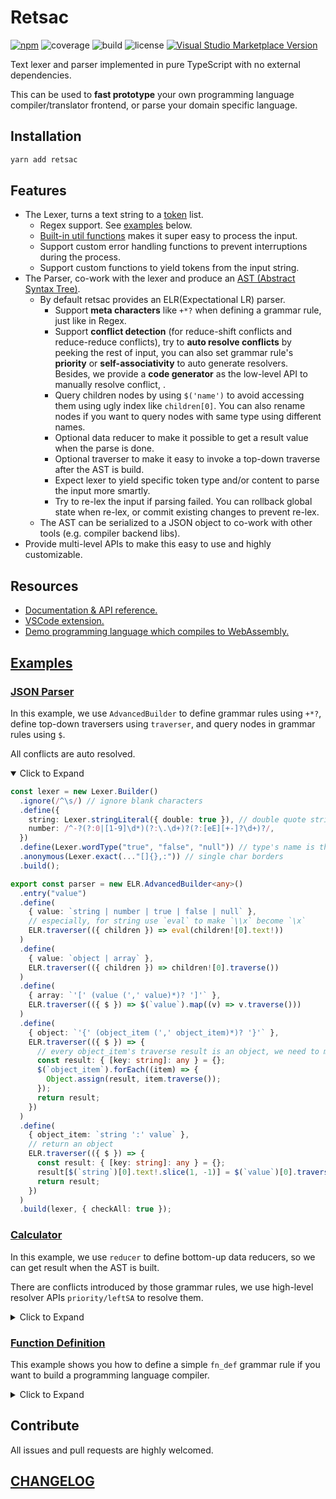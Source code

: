 # Retsac

[![npm](https://img.shields.io/npm/v/retsac?style=flat-square)](https://www.npmjs.com/package/retsac)
![coverage](https://img.shields.io/codecov/c/github/DiscreteTom/retsac?style=flat-square)
![build](https://img.shields.io/github/actions/workflow/status/DiscreteTom/retsac/publish.yml?style=flat-square)
![license](https://img.shields.io/github/license/DiscreteTom/retsac?style=flat-square)
[![Visual Studio Marketplace Version](https://img.shields.io/visual-studio-marketplace/v/DiscreteTom.vscode-retsac?label=VSCode%20extension&style=flat-square)](https://marketplace.visualstudio.com/items?itemName=DiscreteTom.vscode-retsac)

Text lexer and parser implemented in pure TypeScript with no external dependencies.

This can be used to **fast prototype** your own programming language compiler/translator frontend, or parse your domain specific language.

## Installation

```bash
yarn add retsac
```

## Features

- The Lexer, turns a text string to a [token](https://github.com/DiscreteTom/retsac/blob/main/src/lexer/model.ts) list.
  - Regex support. See [examples](https://github.com/DiscreteTom/retsac#examples) below.
  - [Built-in util functions](https://github.com/DiscreteTom/retsac/blob/main/src/lexer/utils.ts) makes it super easy to process the input.
  - Support custom error handling functions to prevent interruptions during the process.
  - Support custom functions to yield tokens from the input string.
- The Parser, co-work with the lexer and produce an [AST (Abstract Syntax Tree)](https://github.com/DiscreteTom/retsac/blob/main/src/parser/ast.ts).
  - By default retsac provides an ELR(Expectational LR) parser.
    - Support **meta characters** like `+*?` when defining a grammar rule, just like in Regex.
    - Support **conflict detection** (for reduce-shift conflicts and reduce-reduce conflicts), try to **auto resolve conflicts** by peeking the rest of input, you can also set grammar rule's **priority** or **self-associativity** to auto generate resolvers. Besides, we provide a **code generator** as the low-level API to manually resolve conflict, .
    - Query children nodes by using `$('name')` to avoid accessing them using ugly index like `children[0]`. You can also rename nodes if you want to query nodes with same type using different names.
    - Optional data reducer to make it possible to get a result value when the parse is done.
    - Optional traverser to make it easy to invoke a top-down traverse after the AST is build.
    - Expect lexer to yield specific token type and/or content to parse the input more smartly.
    - Try to re-lex the input if parsing failed. You can rollback global state when re-lex, or commit existing changes to prevent re-lex.
  - The AST can be serialized to a JSON object to co-work with other tools (e.g. compiler backend libs).
- Provide multi-level APIs to make this easy to use and highly customizable.

## Resources

- [Documentation & API reference.](https://discretetom.github.io/retsac/)
- [VSCode extension.](https://github.com/DiscreteTom/vscode-retsac)
- [Demo programming language which compiles to WebAssembly.](https://github.com/DiscreteTom/dt0)

## [Examples](https://github.com/DiscreteTom/retsac/tree/main/example)

### [JSON Parser](https://github.com/DiscreteTom/retsac/blob/main/example/json/json.ts)

In this example, we use `AdvancedBuilder` to define grammar rules using `+*?`, define top-down traversers using `traverser`, and query nodes in grammar rules using `$`.

All conflicts are auto resolved.

<details open><summary>Click to Expand</summary>

```ts
const lexer = new Lexer.Builder()
  .ignore(/^\s/) // ignore blank characters
  .define({
    string: Lexer.stringLiteral({ double: true }), // double quote string literal
    number: /^-?(?:0|[1-9]\d*)(?:\.\d+)?(?:[eE][+-]?\d+)?/,
  })
  .define(Lexer.wordType("true", "false", "null")) // type's name is the literal value
  .anonymous(Lexer.exact(..."[]{},:")) // single char borders
  .build();

export const parser = new ELR.AdvancedBuilder<any>()
  .entry("value")
  .define(
    { value: `string | number | true | false | null` },
    // especially, for string use `eval` to make `\\x` become `\x`
    ELR.traverser(({ children }) => eval(children![0].text!))
  )
  .define(
    { value: `object | array` },
    ELR.traverser(({ children }) => children![0].traverse())
  )
  .define(
    { array: `'[' (value (',' value)*)? ']'` },
    ELR.traverser(({ $ }) => $(`value`).map((v) => v.traverse()))
  )
  .define(
    { object: `'{' (object_item (',' object_item)*)? '}'` },
    ELR.traverser(({ $ }) => {
      // every object_item's traverse result is an object, we need to merge them
      const result: { [key: string]: any } = {};
      $(`object_item`).forEach((item) => {
        Object.assign(result, item.traverse());
      });
      return result;
    })
  )
  .define(
    { object_item: `string ':' value` },
    // return an object
    ELR.traverser(({ $ }) => {
      const result: { [key: string]: any } = {};
      result[$(`string`)[0].text!.slice(1, -1)] = $(`value`)[0].traverse();
      return result;
    })
  )
  .build(lexer, { checkAll: true });
```

</details>

### [Calculator](https://github.com/DiscreteTom/retsac/blob/main/example/calculator/core.ts)

In this example, we use `reducer` to define bottom-up data reducers, so we can get result when the AST is built.

There are conflicts introduced by those grammar rules, we use high-level resolver APIs `priority/leftSA` to resolve them.

<details><summary>Click to Expand</summary>

```ts
const lexer = new Lexer.Builder()
  .ignore(/^\s/) // ignore blank characters
  .define({
    number: /^[0-9]+(?:\.[0-9]+)?/,
  })
  .anonymous(Lexer.exact(..."+-*/()"))
  .build();

export const parser = new ELR.ParserBuilder<number>()
  .entry("exp")
  .define(
    { exp: "number" },
    ELR.reducer(({ matched }) => Number(matched[0].text))
  )
  .define(
    { exp: `'-' exp` },
    ELR.reducer<number>(({ values }) => -values[1]!)
  )
  .define(
    { exp: `'(' exp ')'` },
    ELR.reducer(({ values }) => values[1])
  )
  .define(
    { exp: `exp '+' exp` },
    ELR.reducer<number>(({ values }) => values[0]! + values[2]!)
  )
  .define(
    { exp: `exp '-' exp` },
    ELR.reducer<number>(({ values }) => values[0]! - values[2]!)
  )
  .define(
    { exp: `exp '*' exp` },
    ELR.reducer<number>(({ values }) => values[0]! * values[2]!)
  )
  .define(
    { exp: `exp '/' exp` },
    ELR.reducer<number>(({ values }) => values[0]! / values[2]!)
  )
  .priority(
    { exp: `'-' exp` }, // highest priority
    [{ exp: `exp '*' exp` }, { exp: `exp '/' exp` }],
    [{ exp: `exp '+' exp` }, { exp: `exp '-' exp` }] // lowest priority
  )
  .leftSA(
    // left-self-associative, e.g. 1 - 2 - 3 = (1 - 2) - 3 instead of 1 - (2 - 3)
    { exp: `exp '*' exp` },
    { exp: `exp '/' exp` },
    { exp: `exp '+' exp` },
    { exp: `exp '-' exp` }
  )
  .build(lexer, { checkAll: true });
```

</details>

### [Function Definition](https://github.com/DiscreteTom/retsac/blob/main/example/advanced-builder/advanced-builder.ts)

This example shows you how to define a simple `fn_def` grammar rule if you want to build a programming language compiler.

<details><summary>Click to Expand</summary>

```ts
const lexer = new Lexer.Builder()
  .ignore(/^\s/) // ignore blank chars
  .define(Lexer.wordType("pub", "fn", "return", "let")) // keywords
  .define({
    integer: /^([1-9][0-9]*|0)/,
    identifier: /^[a-zA-Z_]\w*/,
  })
  .anonymous(Lexer.exact(..."+-*/():{};=,")) // single char operator
  .build();

export const parser = new ELR.AdvancedBuilder()
  .define({
    // use `@` to rename a node, this is effective only when using `$` to query nodes
    fn_def: `
      pub fn identifier@funcName '(' (param (',' param)*)? ')' ':' identifier@retType '{'
        stmt*
      '}'
    `,
  })
  .define({ param: `identifier ':' identifier` })
  .define({ stmt: `assign_stmt | ret_stmt` }, ELR.commit()) // commit to prevent re-lex, optimize performance
  .define({ assign_stmt: `let identifier ':' identifier '=' exp ';'` })
  .define({ ret_stmt: `return exp ';'` })
  .define({ exp: `integer | identifier` })
  .define({ exp: `exp '+' exp` })
  .entry("fn_def")
  .leftSA({ exp: `exp '+' exp` })
  .build(lexer, { generateResolvers: "builder", checkAll: true });
```

</details>

## Contribute

All issues and pull requests are highly welcomed.

## [CHANGELOG](https://github.com/DiscreteTom/retsac/blob/main/CHANGELOG.md)
